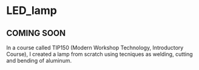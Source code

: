 # LED_lamp

## COMING SOON

In a course called TIP150 (Modern Workshop Technology, Introductory Course), I created a lamp from scratch using tecniques as welding, cutting and bending of aluminum.
